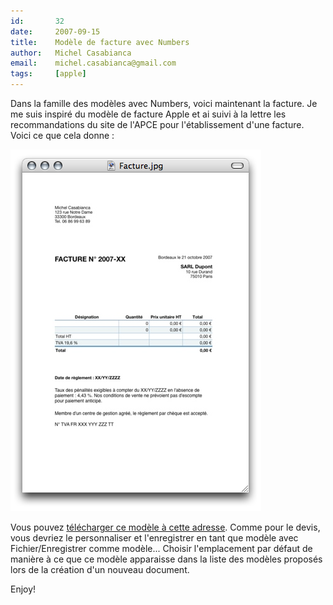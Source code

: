 ```yaml
---
id:       32
date:     2007-09-15
title:    Modèle de facture avec Numbers
author:   Michel Casabianca
email:    michel.casabianca@gmail.com
tags:     [apple]
---
```


Dans la famille des modèles avec Numbers, voici maintenant la facture. Je me suis inspiré du modèle de facture Apple et ai suivi à la lettre les recommandations du site de l'APCE pour l'établissement d'une facture. Voici ce que cela donne :

![](facture.png)

Vous pouvez [télécharger ce modèle à cette adresse](http://www.sweetohm.net/arc/Facture.zip). Comme pour le devis, vous devriez le personnaliser et l'enregistrer en tant que modèle avec Fichier/Enregistrer comme modèle... Choisir l'emplacement par défaut de manière à ce que ce modèle apparaisse dans la liste des modèles proposés lors de la création d'un nouveau document.

Enjoy!

